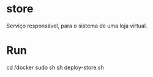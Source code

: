 # store

Serviço responsável, para o sistema de uma loja virtual.

# Run
cd /docker
sudo sh
sh deploy-store.sh
